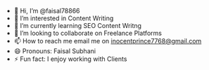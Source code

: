 - 👋 Hi, I’m @faisal78866
- 👀 I’m interested in Content Writing
- 🌱 I’m currently learning SEO Content Writng
- 💞️ I’m looking to collaborate on Freelance Platforms
- 📫 How to reach me email me on inocentprince7768@gmail.com
- 😄 Pronouns: Faisal Subhani
- ⚡ Fun fact: I enjoy working with Clients

<!---
faisal78866/faisal78866 is a ✨ special ✨ repository because its `README.md` (this file) appears on your GitHub profile.
You can click the Preview link to take a look at your changes.
--->
